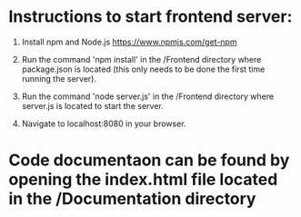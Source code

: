 # Instructions to start frontend server:

1. Install npm and Node.js
    https://www.npmjs.com/get-npm

2. Run the command 'npm install' in the /Frontend directory where package.json is located (this only needs to be done the first time running the server).

3. Run the command 'node server.js' in the /Frontend directory where server.js is located to start the server.

4. Navigate to localhost:8080 in your browser.

# Code documentaon can be found by opening the index.html file located in the /Documentation directory
